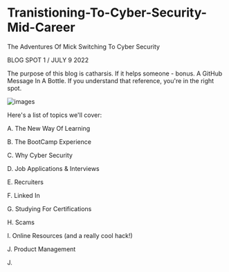 # Tranistioning-To-Cyber-Security-Mid-Career
The Adventures Of Mick Switching To Cyber Security


BLOG SPOT 1 / JULY 9 2022

The purpose of this blog is catharsis. If it helps someone - bonus. A GitHub Message In A Bottle. If you understand that reference, you're in the right spot.



![images](https://user-images.githubusercontent.com/99157857/178129435-43defcec-8ee1-4284-9ada-1cc5e5338b0b.jpg)


Here's a list of topics we'll cover:



A. The New Way Of Learning

B. The BootCamp Experience

C. Why Cyber Security

D. Job Applications & Interviews

E. Recruiters

F. Linked In

G. Studying For Certifications

H. Scams

I. Online Resources (and a really cool hack!)

J. Product Management

J. 













  
  
  
